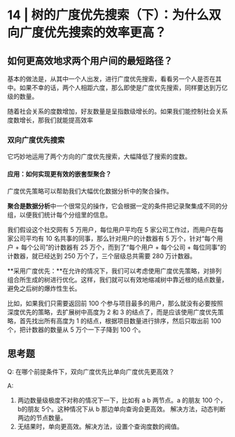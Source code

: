 # 14 | 树的广度优先搜索（下）：为什么双向广度优先搜索的效率更高？

## 如何更高效地求两个用户间的最短路径？

基本的做法是，从其中一个人出发，进行广度优先搜索，看看另一个人是否在其中。如果不幸的话，两个人相距六度，那么即使是广度优先搜索，同样要达到万亿级的数量。

随着社会关系的度数增加，好友数量是呈指数级增长的。如果我们能控制社会关系度数增长，那我们就能提高效率

### 双向广度优先搜索

它巧妙地运用了两个方向的广度优先搜索，大幅降低了搜索的度数。

#### 应用：如何实现更有效的嵌套型聚合？

广度优先策略可以帮助我们大幅优化数据分析中的聚合操作。

**聚合是数据分析**中一个很常见的操作，它会根据一定的条件把记录聚集成不同的分组，以便我们统计每个分组里的信息。

我们假设这个社交网有 5 万用户，每位用户平均在 5 家公司工作过，而用户在每家公司平均有 10 名共事的同事，那么针对用户的计数器有 5 万个，针对“每个用户 + 每个公司”的计数器有 25 万个，而到了“每个用户 + 每个公司 + 每位同事”的计数器，就已经达到 250 万个了，三个层级总共需要 280 万计数器。

**采用广度优先：**在允许的情况下，我们可以考虑使用广度优先策略，对排列组合所生成的树进行优化。这样，我们就可以有效地缩减树中靠近根的结点数量，避免之后树的爆炸性生长。

比如，如果我们只需要返回前 100 个参与项目最多的用户，那么就没有必要按照深度优先的策略，去扩展树中高度为 2 和 3 的结点了，而是应该使用广度优先策略，首先找出所有高度为 1 的结点，根据项目数量进行排序，然后只取出前 100 个，把计数器的数量从 5 万个一下子降到 100 个。


## 思考题

Q: 在哪个前提条件下，双向广度优先比单向广度优先更高效？

A: 
1. 两边数量级极度不对称的情况下一下，比如有 a b 两节点。a 的朋友 100 个， b的朋友 5个。这种情况下从 b 那边单向查询会更高效。 解决方法，动态判断两边的节点数量。
2. 无结果时，单向更高效。解决方法，设置个查询度数的阀值。